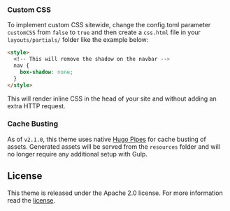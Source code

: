 
### Custom CSS
To implement custom CSS sitewide, change the config.toml parameter `customCSS` from `false` to `true` and then create a `css.html` file in your `layouts/partials/` folder like the example below:

```html
<style>
  <!-- This will remove the shadow on the navbar -->
  nav {
    box-shadow: none;
  }
</style>
```

This will render inline CSS in the head of your site and without adding an extra HTTP request.

### Cache Busting
As of `v2.1.0`, this theme uses native [Hugo Pipes](https://gohugo.io/hugo-pipes/introduction/) for cache busting of assets. Generated assets will be served from the `resources` folder and will no longer require any additional setup with Gulp.

## License
This theme is released under the Apache 2.0 license. For more information read the [license](https://github.com/tomanistor/osprey/blob/master/LICENSE).
